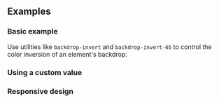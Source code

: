 <ApiTable
  rows=
/>

## Examples

### Basic example

Use utilities like `backdrop-invert` and `backdrop-invert-65` to control the color inversion of an element's backdrop:

### Using a custom value

### Responsive design